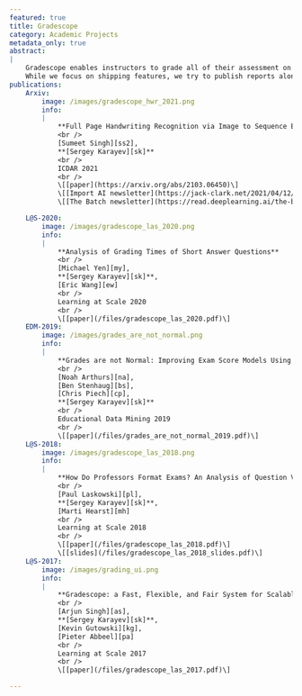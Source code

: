 ```yaml
---
featured: true
title: Gradescope
category: Academic Projects
metadata_only: true
abstract:
|
    Gradescope enables instructors to grade all of their assessment on one platform, with AI assistance.
    While we focus on shipping features, we try to publish reports along the way.
publications:
    Arxiv:
        image: /images/gradescope_hwr_2021.png
        info:
        |
            **Full Page Handwriting Recognition via Image to Sequence Extraction**
            <br />
            [Sumeet Singh][ss2],
            **[Sergey Karayev][sk]**
            <br />
            ICDAR 2021
            <br />
            \[[paper](https://arxiv.org/abs/2103.06450)\]
            \[[Import AI newsletter](https://jack-clark.net/2021/04/12/import-ai-244-nvidia-makes-better-fake-images-deepmind-gets-better-at-weather-forecasting-plus-5000-hours-of-speech-data/)]
            \[[The Batch newsletter](https://read.deeplearning.ai/the-batch/issue-96/)]

    L@S-2020:
        image: /images/gradescope_las_2020.png
        info:
        |
            **Analysis of Grading Times of Short Answer Questions**
            <br />
            [Michael Yen][my],
            **[Sergey Karayev][sk]**,
            [Eric Wang][ew]
            <br />
            Learning at Scale 2020
            <br />
            \[[paper](/files/gradescope_las_2020.pdf)\]
    EDM-2019:
        image: /images/grades_are_not_normal.png
        info:
        |
            **Grades are not Normal: Improving Exam Score Models Using the Logit-Normal Distribution**
            <br />
            [Noah Arthurs][na],
            [Ben Stenhaug][bs],
            [Chris Piech][cp],
            **[Sergey Karayev][sk]**
            <br />
            Educational Data Mining 2019
            <br />
            \[[paper](/files/grades_are_not_normal_2019.pdf)\]
    L@S-2018:
        image: /images/gradescope_las_2018.png
        info:
        |
            **How Do Professors Format Exams? An Analysis of Question Variety at Scale**
            <br />
            [Paul Laskowski][pl],
            **[Sergey Karayev][sk]**,
            [Marti Hearst][mh]
            <br />
            Learning at Scale 2018
            <br />
            \[[paper](/files/gradescope_las_2018.pdf)\]
            \[[slides](/files/gradescope_las_2018_slides.pdf)\]
    L@S-2017:
        image: /images/grading_ui.png
        info:
        |
            **Gradescope: a Fast, Flexible, and Fair System for Scalable Assessment of Handwritten Work**
            <br />
            [Arjun Singh][as],
            **[Sergey Karayev][sk]**,
            [Kevin Gutowski][kg],
            [Pieter Abbeel][pa]
            <br />
            Learning at Scale 2017
            <br />
            \[[paper](/files/gradescope_las_2017.pdf)\]

---
```

